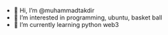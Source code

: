 - 👋 Hi, I’m @muhammadtakdir
- 👀 I’m interested in programming, ubuntu, basket ball
- 🌱 I’m currently learning python web3

<!---
muhammadtakdir/muhammadtakdir is a ✨ special ✨ repository because its `README.md` (this file) appears on your GitHub profile.
You can click the Preview link to take a look at your changes.
--->
